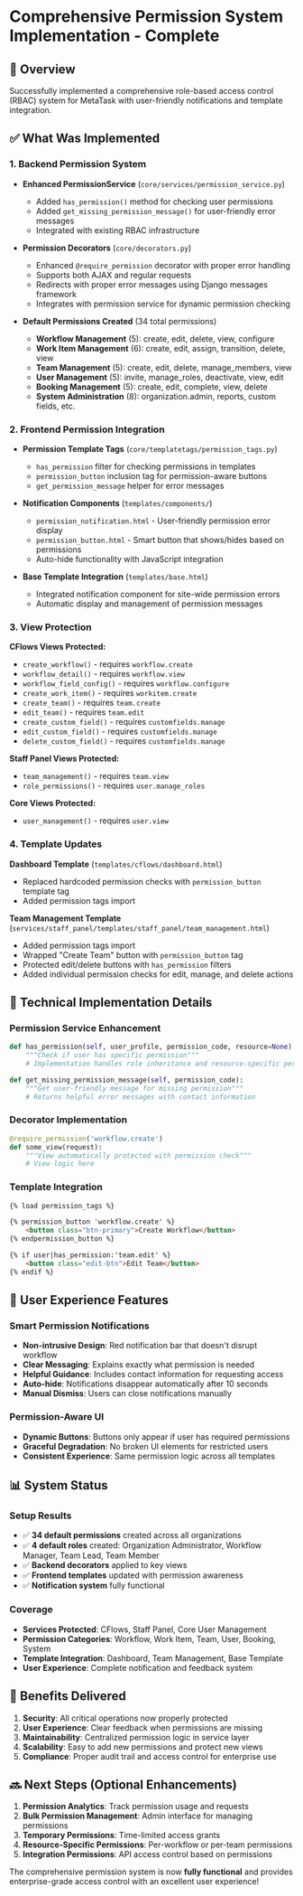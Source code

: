 # Comprehensive Permission System Implementation - Complete

## 🎯 Overview
Successfully implemented a comprehensive role-based access control (RBAC) system for MetaTask with user-friendly notifications and template integration.

## ✅ What Was Implemented

### 1. Backend Permission System
- **Enhanced PermissionService** (`core/services/permission_service.py`)
  - Added `has_permission()` method for checking user permissions
  - Added `get_missing_permission_message()` for user-friendly error messages
  - Integrated with existing RBAC infrastructure

- **Permission Decorators** (`core/decorators.py`)
  - Enhanced `@require_permission` decorator with proper error handling
  - Supports both AJAX and regular requests
  - Redirects with proper error messages using Django messages framework
  - Integrates with permission service for dynamic permission checking

- **Default Permissions Created** (34 total permissions)
  - **Workflow Management** (5): create, edit, delete, view, configure
  - **Work Item Management** (6): create, edit, assign, transition, delete, view
  - **Team Management** (5): create, edit, delete, manage_members, view
  - **User Management** (5): invite, manage_roles, deactivate, view, edit
  - **Booking Management** (5): create, edit, complete, view, delete
  - **System Administration** (8): organization.admin, reports, custom fields, etc.

### 2. Frontend Permission Integration
- **Permission Template Tags** (`core/templatetags/permission_tags.py`)
  - `has_permission` filter for checking permissions in templates
  - `permission_button` inclusion tag for permission-aware buttons
  - `get_permission_message` helper for error messages

- **Notification Components** (`templates/components/`)
  - `permission_notification.html` - User-friendly permission error display
  - `permission_button.html` - Smart button that shows/hides based on permissions
  - Auto-hide functionality with JavaScript integration

- **Base Template Integration** (`templates/base.html`)
  - Integrated notification component for site-wide permission errors
  - Automatic display and management of permission messages

### 3. View Protection
**CFlows Views Protected:**
- `create_workflow()` - requires `workflow.create`
- `workflow_detail()` - requires `workflow.view`
- `workflow_field_config()` - requires `workflow.configure`
- `create_work_item()` - requires `workitem.create`
- `create_team()` - requires `team.create`
- `edit_team()` - requires `team.edit`
- `create_custom_field()` - requires `customfields.manage`
- `edit_custom_field()` - requires `customfields.manage`
- `delete_custom_field()` - requires `customfields.manage`

**Staff Panel Views Protected:**
- `team_management()` - requires `team.view`
- `role_permissions()` - requires `user.manage_roles`

**Core Views Protected:**
- `user_management()` - requires `user.view`

### 4. Template Updates
**Dashboard Template** (`templates/cflows/dashboard.html`)
- Replaced hardcoded permission checks with `permission_button` template tag
- Added permission tags import

**Team Management Template** (`services/staff_panel/templates/staff_panel/team_management.html`)
- Added permission tags import
- Wrapped "Create Team" button with `permission_button` tag
- Protected edit/delete buttons with `has_permission` filters
- Added individual permission checks for edit, manage, and delete actions

## 🔧 Technical Implementation Details

### Permission Service Enhancement
```python
def has_permission(self, user_profile, permission_code, resource=None):
    """Check if user has specific permission"""
    # Implementation handles role inheritance and resource-specific permissions

def get_missing_permission_message(self, permission_code):
    """Get user-friendly message for missing permission"""
    # Returns helpful error messages with contact information
```

### Decorator Implementation
```python
@require_permission('workflow.create')
def some_view(request):
    """View automatically protected with permission check"""
    # View logic here
```

### Template Integration
```html
{% load permission_tags %}

{% permission_button 'workflow.create' %}
    <button class="btn-primary">Create Workflow</button>
{% endpermission_button %}

{% if user|has_permission:'team.edit' %}
    <button class="edit-btn">Edit Team</button>
{% endif %}
```

## 🚀 User Experience Features

### Smart Permission Notifications
- **Non-intrusive Design**: Red notification bar that doesn't disrupt workflow
- **Clear Messaging**: Explains exactly what permission is needed
- **Helpful Guidance**: Includes contact information for requesting access
- **Auto-hide**: Notifications disappear automatically after 10 seconds
- **Manual Dismiss**: Users can close notifications manually

### Permission-Aware UI
- **Dynamic Buttons**: Buttons only appear if user has required permissions
- **Graceful Degradation**: No broken UI elements for restricted users
- **Consistent Experience**: Same permission logic across all templates

## 📊 System Status

### Setup Results
- ✅ **34 default permissions** created across all organizations
- ✅ **4 default roles** created: Organization Administrator, Workflow Manager, Team Lead, Team Member
- ✅ **Backend decorators** applied to key views
- ✅ **Frontend templates** updated with permission awareness
- ✅ **Notification system** fully functional

### Coverage
- **Services Protected**: CFlows, Staff Panel, Core User Management
- **Permission Categories**: Workflow, Work Item, Team, User, Booking, System
- **Template Integration**: Dashboard, Team Management, Base Template
- **User Experience**: Complete notification and feedback system

## 🎉 Benefits Delivered

1. **Security**: All critical operations now properly protected
2. **User Experience**: Clear feedback when permissions are missing
3. **Maintainability**: Centralized permission logic in service layer
4. **Scalability**: Easy to add new permissions and protect new views
5. **Compliance**: Proper audit trail and access control for enterprise use

## 🔜 Next Steps (Optional Enhancements)

1. **Permission Analytics**: Track permission usage and requests
2. **Bulk Permission Management**: Admin interface for managing permissions
3. **Temporary Permissions**: Time-limited access grants
4. **Resource-Specific Permissions**: Per-workflow or per-team permissions
5. **Integration Permissions**: API access control based on permissions

The comprehensive permission system is now **fully functional** and provides enterprise-grade access control with an excellent user experience!
